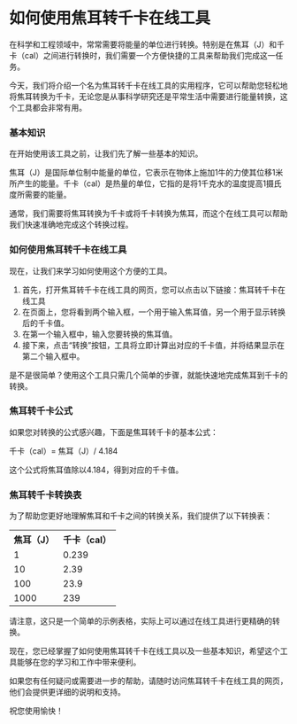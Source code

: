 如何使用焦耳转千卡在线工具
=============

在科学和工程领域中，常常需要将能量的单位进行转换。特别是在焦耳（J）和千卡（cal）之间进行转换时，我们需要一个方便快捷的工具来帮助我们完成这一任务。

今天，我们将介绍一个名为焦耳转千卡在线工具的实用程序，它可以帮助您轻松地将焦耳转换为千卡，无论您是从事科学研究还是平常生活中需要进行能量转换，这个工具都会非常有用。

### 基本知识

在开始使用该工具之前，让我们先了解一些基本的知识。

焦耳（J）是国际单位制中能量的单位，它表示在物体上施加1牛的力使其位移1米所产生的能量。千卡（cal）是热量的单位，它指的是将1千克水的温度提高1摄氏度所需要的能量。

通常，我们需要将焦耳转换为千卡或将千卡转换为焦耳，而这个在线工具可以帮助我们快速准确地完成这个转换过程。

### 如何使用焦耳转千卡在线工具

现在，让我们来学习如何使用这个方便的工具。

1. 首先，打开焦耳转千卡在线工具的网页，您可以点击以下链接：焦耳转千卡在线工具
2. 在页面上，您将看到两个输入框，一个用于输入焦耳值，另一个用于显示转换后的千卡值。
3. 在第一个输入框中，输入您要转换的焦耳值。
4. 接下来，点击“转换”按钮，工具将立即计算出对应的千卡值，并将结果显示在第二个输入框中。

是不是很简单？使用这个工具只需几个简单的步骤，就能快速地完成焦耳到千卡的转换。

### 焦耳转千卡公式

如果您对转换的公式感兴趣，下面是焦耳转千卡的基本公式：

千卡（cal）= 焦耳（J）/ 4.184

这个公式将焦耳值除以4.184，得到对应的千卡值。

### 焦耳转千卡转换表

为了帮助您更好地理解焦耳和千卡之间的转换关系，我们提供了以下转换表：

<table><tr><th>焦耳（J）</th><th>千卡（cal）</th></tr><tr><td>1</td><td>0.239</td></tr><tr><td>10</td><td>2.39</td></tr><tr><td>100</td><td>23.9</td></tr><tr><td>1000</td><td>239</td></tr></table>

请注意，这只是一个简单的示例表格，实际上可以通过在线工具进行更精确的转换。

现在，您已经掌握了如何使用焦耳转千卡在线工具以及一些基本知识，希望这个工具能够在您的学习和工作中带来便利。

如果您有任何疑问或需要进一步的帮助，请随时访问焦耳转千卡在线工具的网页，他们会提供更详细的说明和支持。

祝您使用愉快！